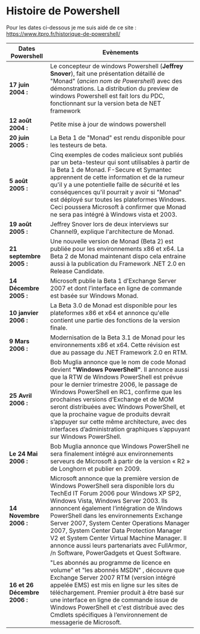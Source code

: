 # Histoire de Powershell

Pour les dates ci-dessous je me suis aidé de ce site : https://www.itpro.fr/historique-de-powershell/

|Dates Powershell              |Evènements
|------------------------      |----------------------------
| **17 juin 2004 :**           |Le concepteur de windows Powershell (**Jeffrey Snover**), fait une présentation détaillé de "Monad" (*ancien nom de Powershell*) avec des démonstrations. La distribution du preview de windows Powershell est fait lors du PDC, fonctionnant sur la version beta de NET framework
| **12 août 2004 :**           | Petite mise à jour de windows powershell 
| **20 juin 2005 :**           |  La Beta 1 de "Monad" est rendu disponible pour les testeurs de beta.
| **5 août 2005 :**            | Cinq exemples de codes malicieux sont publiés par un beta-testeur qui sont utilisables à partir de la Beta 1 de Monad. F-Secure et Symantec apprennent de cette information et de la rumeur qu'il y a une potentielle faille de sécurité et les conséquences qu'il pourrait y avoir si "Monad" est déployé sur toutes les plateformes Windows. Ceci poussera Microsoft à confirmer que Monad ne sera pas intégré à Windows vista et 2003.                   
| **19 août 2005 :**           | Jeffrey Snover lors de deux interviews sur Channel9, explique l'architecture de Monad.
| **21 septembre 2005 :**      |Une nouvelle version de Monad (Beta 2) est publiée pour les environnements x86 et x64. La Beta 2 de Monad maintenant dispo cela entraine aussi à la publication du Framework .NET 2.0 en Release Candidate.          
| **14 Décembre 2005 :**       |Microsoft publie la Beta 1 d’Exchange Server 2007 et dont l’interface en ligne de commande est basée sur Windows Monad.
| **10 janvier 2006 :**        |La Beta 3.0 de Monad est disponible pour les plateformes x86 et x64 et annonce qu'elle contient une partie des fonctions de la version finale. 
| **9 Mars 2006 :**            | Modernisation de la Beta 3.1 de Monad pour les environnements x86 et x64. Cette révision est due au passage du .NET Framework 2.0 en RTM.
| **25 Avril 2006 :**          |Bob Muglia annonce que le nom de code Monad devient **"Windows PowerShell"**. Il annonce aussi que la RTW de Windows PowerShell est prévue pour le dernier trimestre 2006, le passage de Windows PowerShell en RC1, confirme que les prochaines versions d’Exchange et de MOM seront distribuées avec Windows PowerShell, et que la prochaine vague de produits devrait s’appuyer sur cette même architecture, avec des interfaces d’administration graphiques s’appuyant sur Windows PowerShell.
| **Le 24 Mai 2006 :**          |Bob Muglia annonce que Windows PowerShell ne sera finalement intégré aux environnements serveurs de Microsoft à partir de la version « R2 » de Longhorn et publier en 2009. 
| **14 Novembre 2006 :**        | Microsoft annonce que la première version de Windows PowerShell sera disponible lors du TechEd IT Forum 2006 pour Windows XP SP2, Windows Vista, Windows Server 2003. Ils annoncent également l’intégration de Windows PowerShell dans les environnements Exchange Server 2007, System Center Operations Manager 2007, System Center Data Protection Manager V2 et System Center Virtual Machine Manager. Il annonce aussi leurs partenariats avec FullArmor, /n Software, PowerGadgets et Quest Software.
| **16 et 26 Décembre 2006 :**  | "Les abonnés au programme de licence en volume" et "les abonnés MSDN" , découvre que Exchange Server 2007 RTM (version intégré appelée EMS) est mis en ligne sur les sites de téléchargement. Premier produit à être basé sur une interface en ligne de commande issue de Windows PowerShell et c'est distribué avec des Cmdlets spécifiques à l’environnement de messagerie de Microsoft. 
